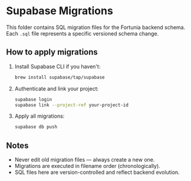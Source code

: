 # Supabase Migrations

This folder contains SQL migration files for the Fortunia backend schema.
Each `.sql` file represents a specific versioned schema change.

## How to apply migrations

1. Install Supabase CLI if you haven't:
   ```bash
   brew install supabase/tap/supabase
   ```

2. Authenticate and link your project:
   ```bash
   supabase login
   supabase link --project-ref your-project-id
   ```

3. Apply all migrations:
   ```bash
   supabase db push
   ```

## Notes

- Never edit old migration files — always create a new one.
- Migrations are executed in filename order (chronologically).
- SQL files here are version-controlled and reflect backend evolution.
